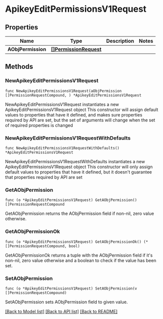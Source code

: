 # ApikeyEditPermissionsV1Request

## Properties

Name | Type | Description | Notes
------------ | ------------- | ------------- | -------------
**AObjPermission** | [**[]PermissionRequest**](PermissionRequest.md) |  | 

## Methods

### NewApikeyEditPermissionsV1Request

`func NewApikeyEditPermissionsV1Request(aObjPermission []PermissionRequestCompound, ) *ApikeyEditPermissionsV1Request`

NewApikeyEditPermissionsV1Request instantiates a new ApikeyEditPermissionsV1Request object
This constructor will assign default values to properties that have it defined,
and makes sure properties required by API are set, but the set of arguments
will change when the set of required properties is changed

### NewApikeyEditPermissionsV1RequestWithDefaults

`func NewApikeyEditPermissionsV1RequestWithDefaults() *ApikeyEditPermissionsV1Request`

NewApikeyEditPermissionsV1RequestWithDefaults instantiates a new ApikeyEditPermissionsV1Request object
This constructor will only assign default values to properties that have it defined,
but it doesn't guarantee that properties required by API are set

### GetAObjPermission

`func (o *ApikeyEditPermissionsV1Request) GetAObjPermission() []PermissionRequestCompound`

GetAObjPermission returns the AObjPermission field if non-nil, zero value otherwise.

### GetAObjPermissionOk

`func (o *ApikeyEditPermissionsV1Request) GetAObjPermissionOk() (*[]PermissionRequestCompound, bool)`

GetAObjPermissionOk returns a tuple with the AObjPermission field if it's non-nil, zero value otherwise
and a boolean to check if the value has been set.

### SetAObjPermission

`func (o *ApikeyEditPermissionsV1Request) SetAObjPermission(v []PermissionRequestCompound)`

SetAObjPermission sets AObjPermission field to given value.



[[Back to Model list]](../README.md#documentation-for-models) [[Back to API list]](../README.md#documentation-for-api-endpoints) [[Back to README]](../README.md)


